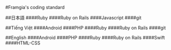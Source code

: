 #Framgia's coding standard

##日本語 ####Ruby ####Ruby on Rails ####Javascript ####git

##Tiếng Việt ####Android ####PHP ####Ruby ####Ruby on Rails ####git

##English ####Android ####PHP ####Ruby ####Ruby on Rails ####Swift ####HTML-CSS
